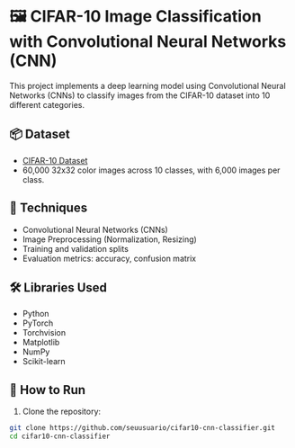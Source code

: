 # 🖼️ CIFAR-10 Image Classification with Convolutional Neural Networks (CNN)

This project implements a deep learning model using Convolutional Neural Networks (CNNs) to classify images from the CIFAR-10 dataset into 10 different categories.

## 📦 Dataset
- [CIFAR-10 Dataset](https://www.cs.toronto.edu/~kriz/cifar.html)
- 60,000 32x32 color images across 10 classes, with 6,000 images per class.

## 🧠 Techniques
- Convolutional Neural Networks (CNNs)
- Image Preprocessing (Normalization, Resizing)
- Training and validation splits
- Evaluation metrics: accuracy, confusion matrix

## 🛠️ Libraries Used
- Python
- PyTorch
- Torchvision
- Matplotlib
- NumPy
- Scikit-learn

## 🚀 How to Run

1. Clone the repository:
```bash
git clone https://github.com/seuusuario/cifar10-cnn-classifier.git
cd cifar10-cnn-classifier
